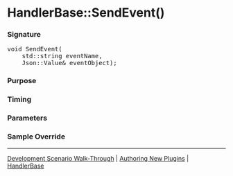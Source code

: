 # HandlerBase::SendEvent()

### Signature

<pre>
void SendEvent(
    std::string eventName,
    Json::Value& eventObject);
</pre>

### Purpose

### Timing

### Parameters

### Sample Override

----

[Development Scenario Walk-Through](../../../development-scenario.md) | [Authoring New Plugins](../../developer-plugin-creation.md) | [HandlerBase](handler-base.md)
